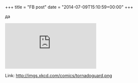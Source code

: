 +++
title = "FB post"
date = "2014-07-09T15:10:59+00:00"
+++

да 

![Photo](https://external.xx.fbcdn.net/safe_image.php?d=AQA5JS_0X1j2GhLz&w=130&h=130&url=http%3A%2F%2Fimgs.xkcd.com%2Fcomics%2Ftornadoguard.png&cfs=1&_nc_hash=AQApXurPQ1Gk8NPY)


Link: http://imgs.xkcd.com/comics/tornadoguard.png
